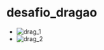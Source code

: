 # desafio_dragao

- ![drag_1](https://user-images.githubusercontent.com/82780957/188343907-682193df-2afa-482a-9aa6-6de07fc8ee0c.png)
- ![drag_2](https://user-images.githubusercontent.com/82780957/188343942-b51c8088-ffba-4278-ae80-c0b7205e673f.png)
